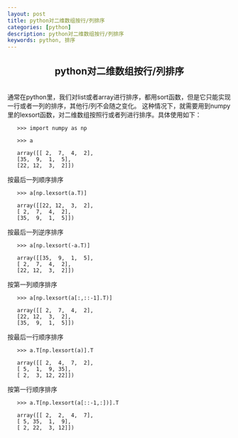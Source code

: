 ```yaml
---
layout: post
title: python对二维数组按行/列排序
categories: [python]
description: python对二维数组按行/列排序
keywords: python, 排序
---
```


<h2 align = "center">python对二维数组按行/列排序</h2>

<br/>
通常在python里，我们对list或者array进行排序，都用sort函数，但是它只能实现一行或者一列的排序，其他行/列不会随之变化。
这种情况下，就需要用到numpy里的lexsort函数，对二维数组按照行或者列进行排序。具体使用如下：

       >>> import numpy as np

       >>> a

       array([[ 2,  7,  4,  2],
       [35,  9,  1,  5],
       [22, 12,  3,  2]])

按最后一列顺序排序

       >>> a[np.lexsort(a.T)]

       array([[22, 12,  3,  2],
       [ 2,  7,  4,  2],
       [35,  9,  1,  5]])

按最后一列逆序排序

       >>> a[np.lexsort(-a.T)]

       array([[35,  9,  1,  5],
       [ 2,  7,  4,  2],
       [22, 12,  3,  2]])

按第一列顺序排序

       >>> a[np.lexsort(a[:,::-1].T)]

       array([[ 2,  7,  4,  2],
       [22, 12,  3,  2],
       [35,  9,  1,  5]])

按最后一行顺序排序

       >>> a.T[np.lexsort(a)].T

       array([[ 2,  4,  7,  2],
       [ 5,  1,  9, 35],
       [ 2,  3, 12, 22]])

按第一行顺序排序

       >>> a.T[np.lexsort(a[::-1,:])].T

       array([[ 2,  2,  4,  7],
       [ 5, 35,  1,  9],
       [ 2, 22,  3, 12]])
